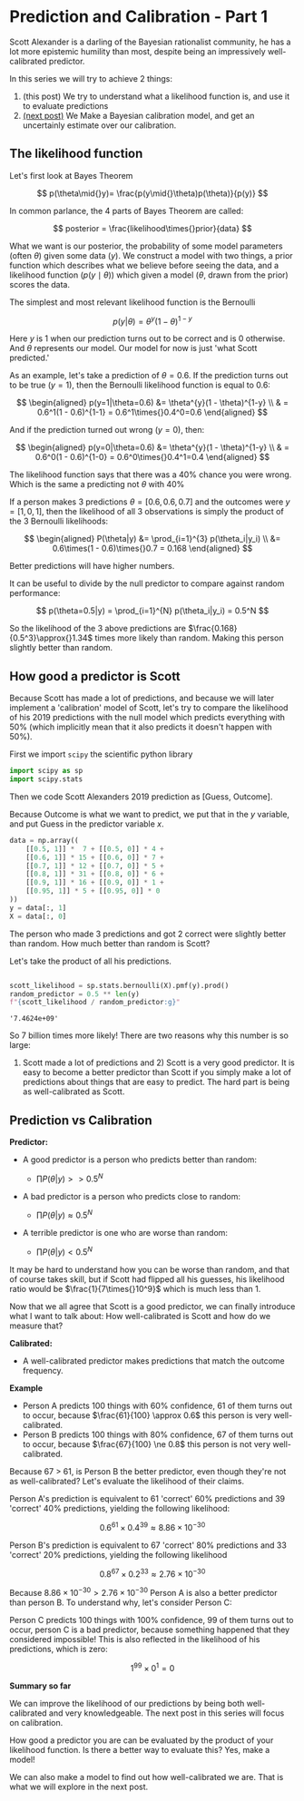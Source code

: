 # Prediction and Calibration - Part 1

Scott Alexander is a darling of the Bayesian rationalist community, he has a lot
more epistemic humility than most, despite being an impressively well-calibrated predictor.

In this series we will try to achieve 2 things:

1. (this post) We try to understand what a likelihood function is, and use it
   to evaluate predictions
2. [(next post)](../../blog/bayesian-prediction-and-calibration-2/) We Make a
   Bayesian calibration model, and get an uncertainly estimate over our calibration.
<!-- 3. [(next post)](../../blog/bayesian-prediction-and-calibration-2/) We Make a -->
<!--    Hierarchical Bayesian calibration model, so we have a global calibration -->
<!--    parameter, as well as a sub parameter per prediction topic -->
<!-- 4. (next post, hopefully) We sketch a framework for evaluating and calibrating -->
<!--    predictions which are not dichotomous. -->

## The likelihood function

Let's first look at Bayes Theorem

$$
p(\theta\mid{}y)= \frac{p(y\mid{}\theta)p(\theta)}{p(y)}
$$

In common parlance, the 4 parts of Bayes Theorem are called:

$$
posterior = \frac{likelihood\times{}prior}{data}
$$

What we want is our posterior, the probability of some model parameters (often
$\theta$) given some data ($y$). We construct a model with two things, a
prior function which describes what we believe before seeing the data, and a
likelihood function ($p(y\mid\theta)$) which given a model ($\theta$, drawn from the
prior) scores the data.

The simplest and most relevant likelihood function is the Bernoulli

$$
p(y|\theta) = \theta^{y}(1 - \theta)^{1-y}
$$

Here $y$ is 1 when our prediction turns out to be correct and is 0 otherwise.
And $\theta$ represents our model.  Our model for now is just 'what Scott
predicted.'

As an example, let's take a prediction of $\theta=0.6$. If the prediction turns
out to be true ($y=1$), then the Bernoulli likelihood function is equal to 0.6:

$$
\begin{aligned}
p(y=1|\theta=0.6) &= \theta^{y}(1 - \theta)^{1-y} \\
				  & = 0.6^1(1 - 0.6)^{1-1} = 0.6^1\times{}0.4^0=0.6
\end{aligned}
$$

And if the prediction turned out wrong ($y=0$), then:

$$
\begin{aligned}
p(y=0|\theta=0.6) &= \theta^{y}(1 - \theta)^{1-y} \\
				  & = 0.6^0(1 - 0.6)^{1-0} = 0.6^0\times{}0.4^1=0.4
\end{aligned}
$$

The likelihood function says that there was a 40% chance you were wrong.
Which is the same a predicting not $\theta$ with 40%

If a person makes 3 predictions $\theta = [0.6, 0.6, 0.7]$ and the outcomes
were $y = [1, 0, 1]$, then the likelihood of all 3 observations is simply the
product of the 3 Bernoulli likelihoods:

$$
\begin{aligned}
P(\theta|y) &= \prod_{i=1}^{3} p(\theta_i|y_i) \\
			&= 0.6\times(1 - 0.6)\times{}0.7 = 0.168
\end{aligned}
$$

Better predictions will have higher numbers.

It can be useful to divide by the null predictor to compare against random performance:

$$
p(\theta=0.5|y) = \prod_{i=1}^{N} p(\theta_i|y_i) = 0.5^N
$$

So the likelihood of the 3 above predictions are $\frac{0.168}{0.5^3}\approx{}1.34$
times more likely than random. Making this person slightly better than random.


## How good a predictor is Scott

Because Scott has made a lot of predictions, and because we will later implement
a 'calibration' model of Scott, let's try to compare the likelihood of his 2019
predictions with the null model which predicts everything with 50% (which
implicitly mean that it also predicts it doesn't happen with 50%).

First we import `scipy` the scientific python library

```python
import scipy as sp
import scipy.stats
```

Then we code Scott Alexanders 2019 prediction as \[Guess, Outcome\].

Because Outcome is what we want to predict, we put that in the $y$ variable,
and put Guess in the predictor variable $x$.

```python
data = np.array((
    [[0.5, 1]] *  7 + [[0.5, 0]] * 4 +
    [[0.6, 1]] * 15 + [[0.6, 0]] * 7 +
    [[0.7, 1]] * 12 + [[0.7, 0]] * 5 +
    [[0.8, 1]] * 31 + [[0.8, 0]] * 6 +
    [[0.9, 1]] * 16 + [[0.9, 0]] * 1 +
    [[0.95, 1]] * 5 + [[0.95, 0]] * 0
))
y = data[:, 1]
X = data[:, 0]
```

The person who made 3 predictions and got 2 correct were slightly
better than random. How much better than random is Scott?

Let's take the product of all his predictions.

```python

scott_likelihood = sp.stats.bernoulli(X).pmf(y).prod()
random_predictor = 0.5 ** len(y)
f"{scott_likelihood / random_predictor:g}"
```

	'7.4624e+09'

So 7 billion times more likely! There are two reasons why this number is so large:
1) Scott made a lot of predictions and 2) Scott is a very good predictor.
It is easy to become a better predictor than Scott if you simply make a lot of predictions
about things that are easy to predict. The hard part is being as well-calibrated as Scott.


<!-- Also notice that because $p(\theta=0.5|y=0)=p(\theta=0.5|y=1)=0.5$ The debate -->
<!-- of whether to include his 50:50 predictions is mute, as his likelihood ratio -->
<!-- compared to the null model remains unchanged. -->


## Prediction vs Calibration

**Predictor:**

 * A good predictor is a person who predicts better than random:
	 - $\prod P(\theta|y) >> 0.5^N$

 * A bad predictor is a person who predicts close to random:
	 - $\prod P(\theta|y) \approx 0.5^N$

 * A terrible predictor is one who are worse than random:
	 - $\prod P(\theta|y) < 0.5^N$

It may be hard to understand how you can be worse than random, and that
of course takes skill, but if Scott had flipped all his guesses, his likelihood
ratio would be $\frac{1}{7\times{}10^9}$ which is much less than 1.

<!-- Prediction is very task dependent and is therefore only comparable if the -->
<!-- prediction is on the same data, two set of predictions can be compared by comparing -->
<!-- the product of their Bernoulli likelihood function. -->

Now that we all agree that Scott is a good predictor, we can finally introduce
what I want to talk about: How well-calibrated is Scott and how do we measure
that?

**Calibrated:**

 * A well-calibrated predictor makes predictions that match the outcome frequency.

**Example**
* Person A predicts 100 things with 60% confidence, 61 of them turns out to
  occur, because $\frac{61}{100} \approx 0.6$ this person is very well-calibrated.
* Person B predicts 100 things with 80% confidence, 67 of them turns out to
  occur, because $\frac{67}{100} \ne 0.8$ this person is not very well-calibrated.

Because 67 > 61, is Person B the better predictor, even though they're not
as well-calibrated? Let's evaluate the likelihood of their claims.

Person A's prediction is equivalent to 61 'correct' 60% predictions and 39
'correct' 40% predictions, yielding the following likelihood:

$$
0.6^{61}\times{}0.4^{39} \approx 8.86\times{}10^{-30}
$$

Person B's prediction is equivalent to 67 'correct' 80% predictions and 33
'correct' 20% predictions, yielding the following likelihood

$$
0.8^{67}\times{}0.2^{33} \approx 2.76\times{}10^{-30}
$$

Because $8.86\times{}10^{-30} > 2.76\times{}10^{-30}$ Person A is also a better
predictor than person B. To understand why, let's consider Person C:

Person C predicts 100 things with 100% confidence, 99 of them turns out to
occur, person C is a bad predictor, because something happened that they
considered impossible! This is also reflected in the likelihood of his
predictions, which is zero:

$$
1^{99}\times{}0^1=0
$$

**Summary so far**

We can improve the likelihood of our predictions by being both well-calibrated 
and very knowledgeable. The next post in this series will focus on calibration.

How good a predictor you are can be evaluated by the product of your likelihood
function. Is there a better way to evaluate this? Yes, make a model!

We can also make a model to find out how well-calibrated we are.
That is what we will explore in the next post.
